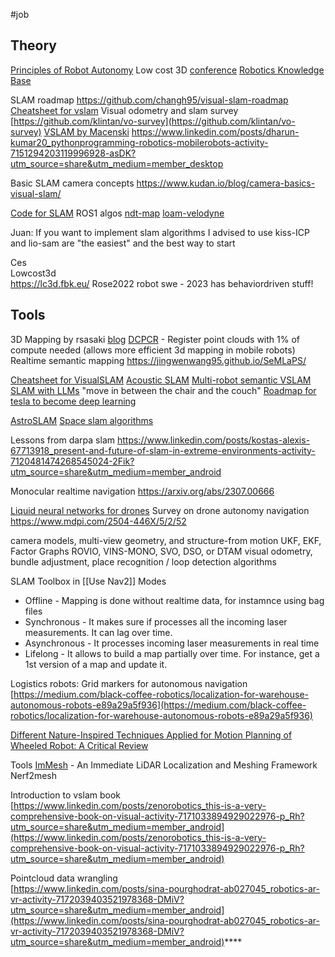 #job 

## Theory
[Principles of Robot Autonomy](https://stanfordasl.github.io//aa274a/)
Low cost 3D [conference](https://lc3d.fbk.eu/)
[Robotics Knowledge Base](https://roboticsknowledgebase.com/wiki/sensing/pcl/#3d-slam)

SLAM roadmap
https://github.com/changh95/visual-slam-roadmap
[Cheatsheet for vslam](https://www.linkedin.com/posts/terrywu777_vslam-computervision-imageprocessing-activity-7002272675603619840-j9eL?utm_source=share&utm_medium=member_desktop)
Visual odometry and slam survey 
[https://github.com/klintan/vo-survey](https://github.com/klintan/vo-survey)
[VSLAM by Macenski](https://arxiv.org/pdf/2107.07589.pdf) 
https://www.linkedin.com/posts/dharun-kumar20_pythonprogramming-robotics-mobilerobots-activity-7151294203119996928-asDK?utm_source=share&utm_medium=member_desktop

Basic SLAM camera concepts
https://www.kudan.io/blog/camera-basics-visual-slam/

[Code for SLAM](https://www.linkedin.com/posts/hyunggi-chang_slam-visualslam-lidarslam-ugcPost-7138388598411730945-ZL9G?utm_source=share&utm_medium=member_android)
ROS1 algos
[ndt-map](http://wiki.ros.org/ndt_map)
[loam-velodyne](http://wiki.ros.org/loam_velodyne)

Juan:
If you want to implement slam algorithms I advised to use kiss-ICP and lio-sam are "the easiest" and the best way to start 

Ces  
Lowcost3d  
https://lc3d.fbk.eu/
Rose2022 robot swe - 2023 has behaviordriven stuff!

## Tools
3D Mapping by rsasaki [blog](https://medium.com/@rsasaki0109/3d-mapping-with-graph-slam-using-3d-lidar-in-ros2-12ea7140e548)
[DCPCR](https://www.linkedin.com/posts/cyrill-stachniss-736233173_talk-by-l-wiesmann-dcpcr-deep-compressed-activity-6977007398657921024-FWDE) - Register point clouds with 1% of compute needed (allows more efficient 3d mapping in mobile robots)
Realtime semantic mapping
https://jingwenwang95.github.io/SeMLaPS/

[Cheatsheet for VisualSLAM](https://www.linkedin.com/posts/terrywu777_vslam-computervision-imageprocessing-activity-7002272675603619840-j9eL?utm_source=share&utm_medium=member_desktop) 
[Acoustic SLAM](https://towardsdatascience.com/acoustic-slam-state-of-the-art-review-3e5f45aeb345)
[Multi-robot semantic VSLAM](https://www.linkedin.com/posts/open-source-robotics-foundation_resilient-and-distributed-multi-robot-visual-activity-7059397960140283904-twJ0?utm_source=share&utm_medium=member_desktop)
[SLAM with LLMs](https://www.linkedin.com/posts/chenguang-huang-53b287254_can-a-robot-navigate-to-the-sound-theyve-ugcPost-7042145643150110720-KZtR?utm_source=share&utm_medium=member_desktop) "move in between the chair and the couch"
[Roadmap for tesla to become deep learning](https://www.linkedin.com/posts/jeremycohen2626_breakdown-how-tesla-will-transition-from-activity-7108411108306100224-ZP1C?utm_source=share&utm_medium=member_android)

[AstroSLAM](https://techxplore-com.cdn.ampproject.org/c/s/techxplore.com/news/2022-12-enable-autonomous-spacecraft-deep-space-missions.amp)
[Space slam algorithms](https://uk.artechhouse.com/mobile/Navigation-and-Tracking-in-Space-Analysis-and-Algorithms-P2215.aspx)

Lessons from darpa slam
https://www.linkedin.com/posts/kostas-alexis-67713918_present-and-future-of-slam-in-extreme-environments-activity-7120481474268545024-2Fik?utm_source=share&utm_medium=member_android

Monocular realtime navigation
https://arxiv.org/abs/2307.00666

[Liquid neural networks for drones](https://spectrum.ieee.org/liquid-neural-networks)
Survey on drone autonomy navigation
https://www.mdpi.com/2504-446X/5/2/52

camera models, multi-view geometry, and structure-from motion
UKF, EKF, Factor Graphs
ROVIO, VINS-MONO, SVO, DSO, or DTAM
visual odometry, bundle adjustment, place recognition / loop detection algorithms

SLAM Toolbox in [[Use Nav2]]
Modes
- Offline - Mapping is done without realtime data, for instamnce using bag files
- Synchronous - It makes sure if processes all the incoming laser measurements. It can lag over time.
- Asynchronous - It processes incoming laser measurements in real time
- Lifelong - It allows to build a map partially over time. For instance, get a 1st version of a map and update it.

Logistics robots: Grid markers for autonomous navigation  
[https://medium.com/black-coffee-robotics/localization-for-warehouse-autonomous-robots-e89a29a5f936](https://medium.com/black-coffee-robotics/localization-for-warehouse-autonomous-robots-e89a29a5f936)

[Different Nature-Inspired Techniques Applied for Motion Planning of Wheeled Robot: A Critical Review](https://www.researchgate.net/profile/Dr-Anish-Pandey-2/publication/326671343_Different_Nature-Inspired_Techniques_Applied_for_Motion_Planning_of_Wheeled_Robot_A_Critical_Review/links/5b5c81460f7e9bc79a6c3963/Different-Nature-Inspired-Techniques-Applied-for-Motion-Planning-of-Wheeled-Robot-A-Critical-Review.pdf)

Tools
[ImMesh](https://github.com/hku-mars/ImMesh) - An Immediate LiDAR Localization and Meshing Framework
Nerf2mesh

Introduction to vslam book  
[https://www.linkedin.com/posts/zenorobotics_this-is-a-very-comprehensive-book-on-visual-activity-7171033894929022976-p_Rh?utm_source=share&utm_medium=member_android](https://www.linkedin.com/posts/zenorobotics_this-is-a-very-comprehensive-book-on-visual-activity-7171033894929022976-p_Rh?utm_source=share&utm_medium=member_android)  
  
Pointcloud data wrangling  
[https://www.linkedin.com/posts/sina-pourghodrat-ab027045_robotics-ar-vr-activity-7172039403521978368-DMiV?utm_source=share&utm_medium=member_android](https://www.linkedin.com/posts/sina-pourghodrat-ab027045_robotics-ar-vr-activity-7172039403521978368-DMiV?utm_source=share&utm_medium=member_android)****